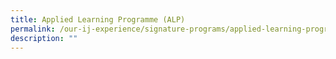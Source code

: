 ```yaml
---
title: Applied Learning Programme (ALP)
permalink: /our-ij-experience/signature-programs/applied-learning-programme-alp
description: ""
---
```

